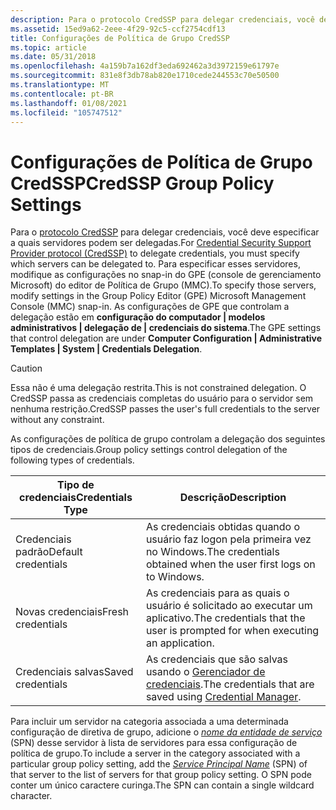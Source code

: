 ```yaml
---
description: Para o protocolo CredSSP para delegar credenciais, você deve especificar a quais servidores podem ser delegadas.
ms.assetid: 15ed9a62-2eee-4f29-92c5-ccf2754cdf13
title: Configurações de Política de Grupo CredSSP
ms.topic: article
ms.date: 05/31/2018
ms.openlocfilehash: 4a159b7a162df3eda692462a3d3972159e61797e
ms.sourcegitcommit: 831e8f3db78ab820e1710cede244553c70e50500
ms.translationtype: MT
ms.contentlocale: pt-BR
ms.lasthandoff: 01/08/2021
ms.locfileid: "105747512"
---
```

# <a name="credssp-group-policy-settings"></a><span data-ttu-id="1824c-103">Configurações de Política de Grupo CredSSP</span><span class="sxs-lookup"><span data-stu-id="1824c-103">CredSSP Group Policy Settings</span></span>

<span data-ttu-id="1824c-104">Para o [protocolo CredSSP](credential-security-support-provider.md) para delegar credenciais, você deve especificar a quais servidores podem ser delegadas.</span><span class="sxs-lookup"><span data-stu-id="1824c-104">For [Credential Security Support Provider protocol (CredSSP)](credential-security-support-provider.md) to delegate credentials, you must specify which servers can be delegated to.</span></span> <span data-ttu-id="1824c-105">Para especificar esses servidores, modifique as configurações no snap-in do GPE (console de gerenciamento Microsoft) do editor de Política de Grupo (MMC).</span><span class="sxs-lookup"><span data-stu-id="1824c-105">To specify those servers, modify settings in the Group Policy Editor (GPE) Microsoft Management Console (MMC) snap-in.</span></span> <span data-ttu-id="1824c-106">As configurações de GPE que controlam a delegação estão em **configuração do computador \| modelos administrativos \| delegação de \| credenciais do sistema**.</span><span class="sxs-lookup"><span data-stu-id="1824c-106">The GPE settings that control delegation are under **Computer Configuration \| Administrative Templates \| System \| Credentials Delegation**.</span></span>

> [!Caution]  
> <span data-ttu-id="1824c-107">Essa não é uma delegação restrita.</span><span class="sxs-lookup"><span data-stu-id="1824c-107">This is not constrained delegation.</span></span> <span data-ttu-id="1824c-108">O CredSSP passa as credenciais completas do usuário para o servidor sem nenhuma restrição.</span><span class="sxs-lookup"><span data-stu-id="1824c-108">CredSSP passes the user's full credentials to the server without any constraint.</span></span>

 

<span data-ttu-id="1824c-109">As configurações de política de grupo controlam a delegação dos seguintes tipos de credenciais.</span><span class="sxs-lookup"><span data-stu-id="1824c-109">Group policy settings control delegation of the following types of credentials.</span></span>



| <span data-ttu-id="1824c-110">Tipo de credenciais</span><span class="sxs-lookup"><span data-stu-id="1824c-110">Credentials Type</span></span>                                                                                                                                 | <span data-ttu-id="1824c-111">Descrição</span><span class="sxs-lookup"><span data-stu-id="1824c-111">Description</span></span>                                                                                   |
|--------------------------------------------------------------------------------------------------------------------------------------------------|-----------------------------------------------------------------------------------------------|
| <span data-ttu-id="1824c-112"><span id="Default_credentials"></span><span id="default_credentials"></span><span id="DEFAULT_CREDENTIALS"></span>Credenciais padrão</span><span class="sxs-lookup"><span data-stu-id="1824c-112"><span id="Default_credentials"></span><span id="default_credentials"></span><span id="DEFAULT_CREDENTIALS"></span>Default credentials</span></span><br/> | <span data-ttu-id="1824c-113">As credenciais obtidas quando o usuário faz logon pela primeira vez no Windows.</span><span class="sxs-lookup"><span data-stu-id="1824c-113">The credentials obtained when the user first logs on to Windows.</span></span><br/>                   |
| <span data-ttu-id="1824c-114"><span id="Fresh_credentials"></span><span id="fresh_credentials"></span><span id="FRESH_CREDENTIALS"></span>Novas credenciais</span><span class="sxs-lookup"><span data-stu-id="1824c-114"><span id="Fresh_credentials"></span><span id="fresh_credentials"></span><span id="FRESH_CREDENTIALS"></span>Fresh credentials</span></span><br/>         | <span data-ttu-id="1824c-115">As credenciais para as quais o usuário é solicitado ao executar um aplicativo.</span><span class="sxs-lookup"><span data-stu-id="1824c-115">The credentials that the user is prompted for when executing an application.</span></span><br/>       |
| <span data-ttu-id="1824c-116"><span id="Saved_credentials"></span><span id="saved_credentials"></span><span id="SAVED_CREDENTIALS"></span>Credenciais salvas</span><span class="sxs-lookup"><span data-stu-id="1824c-116"><span id="Saved_credentials"></span><span id="saved_credentials"></span><span id="SAVED_CREDENTIALS"></span>Saved credentials</span></span><br/>         | <span data-ttu-id="1824c-117">As credenciais que são salvas usando o [Gerenciador de credenciais](credential-manager.md).</span><span class="sxs-lookup"><span data-stu-id="1824c-117">The credentials that are saved using [Credential Manager](credential-manager.md).</span></span><br/> |



 

<span data-ttu-id="1824c-118">Para incluir um servidor na categoria associada a uma determinada configuração de diretiva de grupo, adicione o [*nome da entidade de serviço*](/windows/desktop/SecGloss/s-gly) (SPN) desse servidor à lista de servidores para essa configuração de política de grupo.</span><span class="sxs-lookup"><span data-stu-id="1824c-118">To include a server in the category associated with a particular group policy setting, add the [*Service Principal Name*](/windows/desktop/SecGloss/s-gly) (SPN) of that server to the list of servers for that group policy setting.</span></span> <span data-ttu-id="1824c-119">O SPN pode conter um único caractere curinga.</span><span class="sxs-lookup"><span data-stu-id="1824c-119">The SPN can contain a single wildcard character.</span></span>

 

